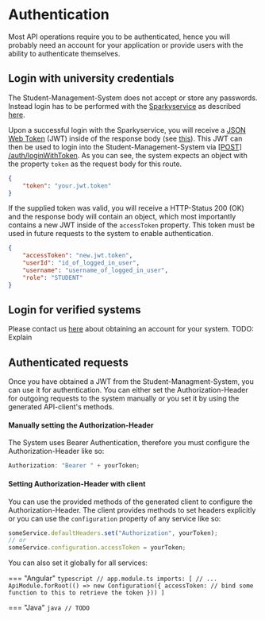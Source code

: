 # Authentication

Most API operations require you to be authenticated, hence you will probably need an account for your application
or provide users with the ability to authenticate themselves.

## Login with university credentials

The Student-Management-System does not accept or store any passwords. Instead login has to be performed with the
[Sparkyservice](http://147.172.178.30:8080/swagger-ui/index.html?configUrl=/v3/api-docs/swagger-config) as described [here](https://github.com/Student-Management-System/Sparkyservice-Project/wiki/Authentication-Process).

Upon a successful login with the Sparkyservice, you will receive a [JSON Web Token](https://en.wikipedia.org/wiki/JSON_Web_Token) (JWT) inside of the response body
(see [this](http://147.172.178.30:8080/swagger-ui/index.html?configUrl=/v3/api-docs/swagger-config#/auth-controller/authenticate)).
This JWT can then be used to login into the Student-Management-System via [[POST] /auth/loginWithToken](http://147.172.178.30:3000/api/#/authentication/loginWithToken).
As you can see, the system expects an object with the property `token` as the request body for this route.

```json
{
	"token": "your.jwt.token"
}
```

If the supplied token was valid, you will receive a HTTP-Status 200 (OK) and the response body will contain an object, which most importantly contains
a new JWT inside of the `accessToken` property. This token must be used in future requests to the system to enable authentication.

```json
{
	"accessToken": "new.jwt.token",
	"userId": "id_of_logged_in_user",
	"username": "username_of_logged_in_user",
	"role": "STUDENT"
}
```

## Login for verified systems

Please contact us [here]() about obtaining an account for your system.
TODO: Explain

## Authenticated requests

Once you have obtained a JWT from the Student-Managment-System, you can use it for authentication.
You can either set the Authorization-Header for outgoing requests to the system manually or you set it by using
the generated API-client's methods.

#### Manually setting the Authorization-Header

The System uses Bearer Authentication, therefore you must configure the Authorization-Header like so:

```typescript
Authorization: "Bearer " + yourToken;
```

#### Setting Authorization-Header with client

You can use the provided methods of the generated client to configure the Authorization-Header.
The client provides methods to set headers explicitly or you can use the `configuration` property of any service like so:

```typescript
someService.defaultHeaders.set("Authorization", yourToken);
// or
someService.configuration.accessToken = yourToken;
```

You can also set it globally for all services:

=== "Angular"
`typescript // app.module.ts imports: [ // ... ApiModule.forRoot(() => new Configuration({ accessToken: // bind some function to this to retrieve the token })) ] `

=== "Java"
`java // TODO `
